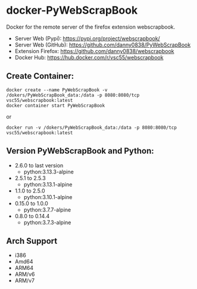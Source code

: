 # docker-PyWebScrapBook

Docker for the remote server of the firefox extension webscrapbook. 
* Server Web (Pypi): https://pypi.org/project/webscrapbook/
* Server Web (GitHub): https://github.com/danny0838/PyWebScrapBook
* Extension Firefox: https://github.com/danny0838/webscrapbook
* Docker Hub: https://hub.docker.com/r/vsc55/webscrapbook

## Create Container:
```
docker create --name PyWebScrapBook -v /dokers/PyWebScrapBook_data:/data -p 8080:8080/tcp vsc55/webscrapbook:latest
docker container start PyWebScrapBook
```
or
```
docker run -v /dokers/PyWebScrapBook_data:/data -p 8080:8080/tcp vsc55/webscrapbook:latest
```

## Version PyWebScrapBook and Python:
* 2.6.0 to last version
  * python:3.13.3-alpine
* 2.5.1 to 2.5.3
  * python:3.13.1-alpine
* 1.1.0 to 2.5.0
  * python:3.10.1-alpine
* 0.15.0 to 1.0.0
  * python:3.7.7-alpine
* 0.8.0 to 0.14.4 
  * python:3.7.3-alpine

## Arch Support
* i386
* Amd64
* ARM64
* ARM/v6
* ARM/v7